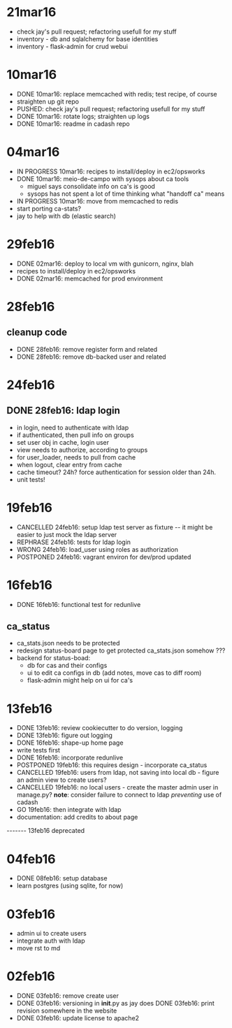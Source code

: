 
# 21mar16

- check jay's pull request; refactoring usefull for my stuff
- inventory - db and sqlalchemy for base identities
- inventory - flask-admin for crud webui


# 10mar16

- DONE 10mar16: replace memcached with redis; test recipe, of course
- straighten up git repo
- PUSHED: check jay's pull request; refactoring usefull for my stuff
- DONE 10mar16: rotate logs; straighten up logs
- DONE 10mar16: readme in cadash repo


# 04mar16

- IN PROGRESS 10mar16: recipes to install/deploy in ec2/opsworks
- DONE 10mar16: meio-de-campo with sysops about ca tools
    * miguel says consolidate info on ca's is good
    * sysops has not spent a lot of time thinking what "handoff ca" means
- IN PROGRESS 10mar16: move from memcached to redis
- start porting ca-stats?
- jay to help with db (elastic search)


# 29feb16

- DONE 02mar16: deploy to local vm with gunicorn, nginx, blah
- recipes to install/deploy in ec2/opsworks
- DONE 02mar16: memcached for prod environment


# 28feb16

## cleanup code

- DONE 28feb16: remove register form and related
- DONE 28feb16: remove db-backed user and related

# 24feb16

## DONE 28feb16: ldap login

- in login, need to authenticate with ldap
- if authenticated, then pull info on groups
- set user obj in cache, login user
- view needs to authorize, according to groups
- for user_loader, needs to pull from cache
- when logout, clear entry from cache
- cache timeout? 24h? force authentication for session older than 24h.
- unit tests!


# 19feb16

- CANCELLED 24feb16: setup ldap test server as fixture -- it might be easier to just mock the ldap server
- REPHRASE 24feb16: tests for ldap login
- WRONG 24feb16: load_user using roles as authorization
- POSTPONED 24feb16: vagrant environ for dev/prod updated


# 16feb16

- DONE 16feb16: functional test for redunlive

## ca_status
- ca_stats.json needs to be protected
- redesign status-board page to get protected ca_stats.json somehow ???
- backend for status-boad:
    * db for cas and their configs
    * ui to edit ca configs in db (add notes, move cas to diff room)
    * flask-admin might help on ui for ca's


# 13feb16

- DONE 13feb16: review cookiecutter to do version, logging
- DONE 13feb16: figure out logging
- DONE 16feb16: shape-up home page
- write tests first
- DONE 16feb16: incorporate redunlive
- POSTPONED 19feb16: this requires design - incorporate ca_status
- CANCELLED 19feb16: users from ldap, not saving into local db - figure an admin view to create users?
- CANCELLED 19feb16: no local users - create the master admin user in manage.py?
  **note**: consider failure to connect to ldap _preventing_ use of cadash
- GO 19feb16: then integrate with ldap
- documentation: add credits to about page



------- 13feb16 deprecated
# 04feb16

- DONE 08feb16: setup database
- learn postgres (using sqlite, for now)


# 03feb16

- admin ui to create users
- integrate auth with ldap
- move rst to md


# 02feb16

- DONE 03feb16: remove create user
- DONE 03feb16: versioning in __init__.py as jay does
  DONE 03feb16: print revision somewhere in the website
- DONE 03feb16: update license to apache2

